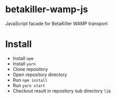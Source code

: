 # betakiller-wamp-js
JavaScript facade for BetaKiller WAMP transport

# Install
- Install `npm`
- Install `yarn`
- Clone repository
- Open repository directory
- Run `npm install`
- Run `yarn start`
- Checkout result in repository sub directory `lib` 
